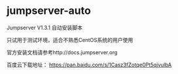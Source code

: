 # jumpserver-auto

Jumpserver V1.3.1 自动安装脚本

只试用于测试环境，适合不熟悉CentOS系统的用户使用

官方安装文档请参考http://docs.jumpserver.org

百度云下载地址：
https://pan.baidu.com/s/1Casz3fZotqe0Pt5qjvulbA

